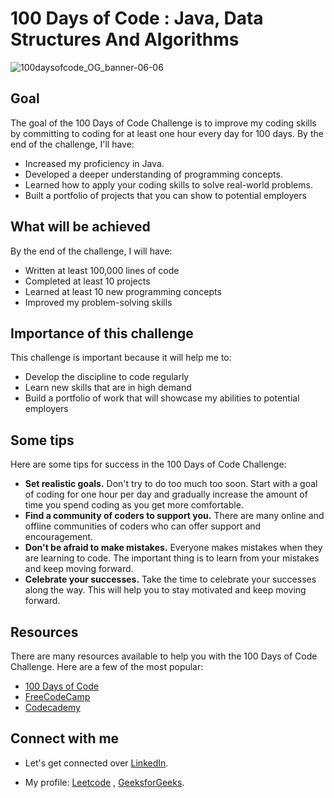 # 100 Days of Code : Java, Data Structures And Algorithms

![100daysofcode_OG_banner-06-06](https://github.com/Mohiitdeshmukh/100-DaysOfCode/assets/91624758/c617bf3e-d23d-43a7-824c-bb04c47240fc)

## Goal

The goal of the 100 Days of Code Challenge is to improve my coding skills by committing to coding for at least one hour every day for 100 days. By the end of the challenge, I'll have:

* Increased my proficiency in Java.
* Developed a deeper understanding of programming concepts.
* Learned how to apply your coding skills to solve real-world problems.
* Built a portfolio of projects that you can show to potential employers

## What will be achieved

By the end of the challenge, I will have:

* Written at least 100,000 lines of code
* Completed at least 10 projects
* Learned at least 10 new programming concepts
* Improved my problem-solving skills

## Importance of this challenge

This challenge is important because it will help me to:

* Develop the discipline to code regularly
* Learn new skills that are in high demand
* Build a portfolio of work that will showcase my abilities to potential employers


## Some tips

Here are some tips for success in the 100 Days of Code Challenge:

* **Set realistic goals.** Don't try to do too much too soon. Start with a goal of coding for one hour per day and gradually increase the amount of time you spend coding as you get more comfortable.
* **Find a community of coders to support you.** There are many online and offline communities of coders who can offer support and encouragement.
* **Don't be afraid to make mistakes.** Everyone makes mistakes when they are learning to code. The important thing is to learn from your mistakes and keep moving forward.
* **Celebrate your successes.** Take the time to celebrate your successes along the way. This will help you to stay motivated and keep moving forward.

## Resources

There are many resources available to help you with the 100 Days of Code Challenge. Here are a few of the most popular:

* [100 Days of Code](https://www.100daysofcode.org/)
* [FreeCodeCamp](https://www.freecodecamp.org/)
* [Codecademy](https://www.codecademy.com/)

## Connect with me

* Let's get connected over [LinkedIn](https://www.linkedin.com/in/mohitdeshmukh/).

* My profile: [Leetcode](https://leetcode.com/Mohit_d/) , 
              [GeeksforGeeks](https://auth.geeksforgeeks.org/user/mohitdeshmukh1).



